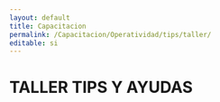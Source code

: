 ```yaml
---
layout: default
title: Capacitacion
permalink: /Capacitacion/Operatividad/tips/taller/
editable: si
---
```


# TALLER TIPS Y AYUDAS





